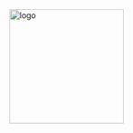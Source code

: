 
<img width="202" alt="logo" src="https://github.com/svetlanasieber/Software-Engineering--Path-SoftUni/assets/135451084/8c634193-3b2f-45b9-a807-f94053851578">

